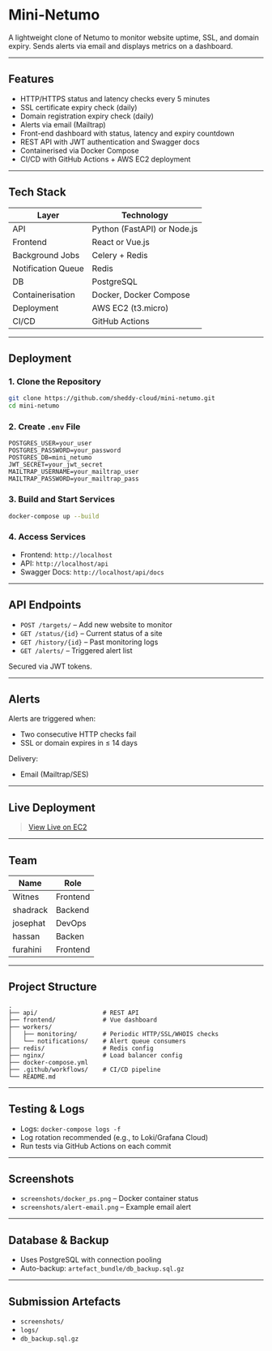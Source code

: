 
# Mini-Netumo

A lightweight clone of Netumo to monitor website uptime, SSL, and domain expiry. Sends alerts via email and displays metrics on a dashboard.

---

## Features

-  HTTP/HTTPS status and latency checks every 5 minutes
-  SSL certificate expiry check (daily)
-  Domain registration expiry check (daily)
-  Alerts via email (Mailtrap)
-  Front-end dashboard with status, latency and expiry countdown
-  REST API with JWT authentication and Swagger docs
-  Containerised via Docker Compose
-  CI/CD with GitHub Actions + AWS EC2 deployment

---

##  Tech Stack

| Layer              | Technology                |
|-------------------|---------------------------|
| API               | Python (FastAPI) or Node.js |
| Frontend          | React or Vue.js            |
| Background Jobs   | Celery + Redis             |
| Notification Queue| Redis                      |
| DB                | PostgreSQL                 |
| Containerisation  | Docker, Docker Compose     |
| Deployment        | AWS EC2 (t3.micro)         |
| CI/CD             | GitHub Actions             |

---

##  Deployment

### 1. Clone the Repository
```bash
git clone https://github.com/sheddy-cloud/mini-netumo.git
cd mini-netumo
````

### 2. Create `.env` File

```
POSTGRES_USER=your_user
POSTGRES_PASSWORD=your_password
POSTGRES_DB=mini_netumo
JWT_SECRET=your_jwt_secret
MAILTRAP_USERNAME=your_mailtrap_user
MAILTRAP_PASSWORD=your_mailtrap_pass
```

### 3. Build and Start Services

```bash
docker-compose up --build
```

### 4. Access Services

* Frontend: `http://localhost`
* API: `http://localhost/api`
* Swagger Docs: `http://localhost/api/docs`

---

##  API Endpoints

* `POST /targets/` – Add new website to monitor
* `GET /status/{id}` – Current status of a site
* `GET /history/{id}` – Past monitoring logs
* `GET /alerts/` – Triggered alert list

Secured via JWT tokens.

---

##  Alerts

Alerts are triggered when:

* Two consecutive HTTP checks fail
* SSL or domain expires in ≤ 14 days

Delivery:

* Email (Mailtrap/SES)

---

##  Live Deployment

> [View Live on EC2](http://<your-ec2-public-ip-or-dns>)

---

##  Team

| Name     | Role     |
| -------- | -------- |
| Witnes  | Frontend |
| shadrack | Backend  |
| josephat | DevOps   |
| hassan   | Backen   |
| furahini | Frontend |

---

##  Project Structure

```
.
├── api/                  # REST API
├── frontend/             # Vue dashboard
├── workers/
│   ├── monitoring/       # Periodic HTTP/SSL/WHOIS checks
│   └── notifications/    # Alert queue consumers
├── redis/                # Redis config
├── nginx/                # Load balancer config
├── docker-compose.yml
├── .github/workflows/    # CI/CD pipeline
└── README.md
```

---

##  Testing & Logs

* Logs: `docker-compose logs -f`
* Log rotation recommended (e.g., to Loki/Grafana Cloud)
* Run tests via GitHub Actions on each commit

---

##  Screenshots

* `screenshots/docker_ps.png` – Docker container status
* `screenshots/alert-email.png` – Example email alert


---

##  Database & Backup

* Uses PostgreSQL with connection pooling
* Auto-backup: `artefact_bundle/db_backup.sql.gz`

---

##  Submission Artefacts

* `screenshots/`
* `logs/`
* `db_backup.sql.gz`




